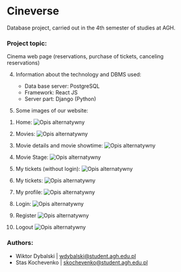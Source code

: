 # Cineverse

Database project, carried out in the 4th semester of studies at AGH.

### Project topic: 
Cinema web page (reservations, purchase of tickets, canceling reservations)

4) Information about the technology and DBMS used:
   - Data base server: PostgreSQL
   - Framework: React JS
   - Server part: Django (Python)

5) Some images of our website:

1. Home:
![Opis alternatywny](img/home.png)

2. Movies:
![Opis alternatywny](img/movies.png)

3. Movie details and movie showtime:
![Opis alternatywny](img/movie.png)
   
4. Movie Stage: 
![Opis alternatywny](img/stage.png)

5. My tickets (without login):
![Opis alternatywny](img/notickets.png)

6. My tickets:
![Opis alternatywny](img/tickets.png)

7. My profile:
![Opis alternatywny](img/changepass.png)

8. Login:
![Opis alternatywny](img/login.png)

9. Register
![Opis alternatywny](img/register.png)

10. Logout
![Opis alternatywny](img/logout.png)

### Authors:
   - Wiktor Dybalski | wdybalski@student.agh.edu.pl
   - Stas Kochevenko | skochevenko@student.agh.edu.pl
